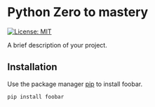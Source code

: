 # Python Zero to mastery

[![License: MIT](https://img.shields.io/badge/License-MIT-yellow.svg)](https://opensource.org/licenses/MIT)

A brief description of your project.

## Installation

Use the package manager [pip](https://pip.pypa.io/en/stable/) to install foobar.

```bash
pip install foobar
